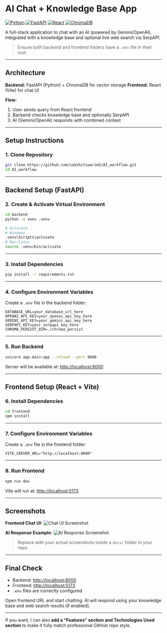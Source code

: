 

# AI Chat + Knowledge Base App

[![Python](https://img.shields.io/badge/Python-3.11-blue?logo=python)](https://www.python.org/)
[![FastAPI](https://img.shields.io/badge/FastAPI-0.101.0-green?logo=fastapi)](https://fastapi.tiangolo.com/)
[![React](https://img.shields.io/badge/React-18.2.0-blue?logo=react)](https://reactjs.org/)
[![ChromaDB](https://img.shields.io/badge/ChromaDB-0.4.0-orange)](https://www.trychroma.com/)

A full-stack application to chat with an AI (powered by Gemini/OpenAI), integrated with a knowledge base and optional live web search via SerpAPI.

> Ensure both backend and frontend folders have a `.env` file in their root.

---

## Architecture

**Backend:** FastAPI (Python) + ChromaDB for vector storage
**Frontend:** React (Vite) for chat UI

**Flow:**

1. User sends query from React frontend
2. Backend checks knowledge base and optionally SerpAPI
3. AI (Gemini/OpenAI) responds with combined context

---

## Setup Instructions

### 1. Clone Repository

```bash
git clone https://github.com/sakshitiwarim5/AI_workflow.git
cd AI_workflow
```

---

## Backend Setup (FastAPI)

### 2. Create & Activate Virtual Environment

```bash
cd backend
python -m venv .venv

# Activate
# Windows
.venv\Scripts\activate
# Mac/Linux
source .venv/bin/activate
```

---

### 3. Install Dependencies

```bash
pip install -r requirements.txt
```

---

### 4. Configure Environment Variables

Create a `.env` file in the backend folder:

```text
DATABASE_URL=your_database_url_here
OPENAI_API_KEY=your_openai_api_key_here
GEMINI_API_KEY=your_gemini_api_key_here
SERPAPI_KEY=your_serpapi_key_here
CHROMA_PERSIST_DIR=./chroma_persist
```

---

### 5. Run Backend

```bash
uvicorn app.main:app --reload --port 8000
```

Server will be available at: [http://localhost:8000](http://localhost:8000)

---

## Frontend Setup (React + Vite)

### 6. Install Dependencies

```bash
cd frontend
npm install
```

---

### 7. Configure Environment Variables

Create a `.env` file in the frontend folder:

```text
VITE_SERVER_URL="http://localhost:8000"
```

---

### 8. Run Frontend

```bash
npm run dev
```

Vite will run at: [http://localhost:5173](http://localhost:5173)

---

## Screenshots

**Frontend Chat UI:**
![Chat UI Screenshot](./docs/frontend-screenshot.png)

**AI Response Example:**
![AI Response Screenshot](./docs/ai-response.png)

> Replace with your actual screenshots inside a `docs/` folder in your repo.

---

## Final Check

- Backend: [http://localhost:8000](http://localhost:8000)
- Frontend: [http://localhost:5173](http://localhost:5173)
- `.env` files are correctly configured

Open frontend URL and start chatting. AI will respond using your knowledge base and web search results (if enabled).

---

If you want, I can also **add a “Features” section and Technologies Used section** to make it fully match professional GitHub repo style.
